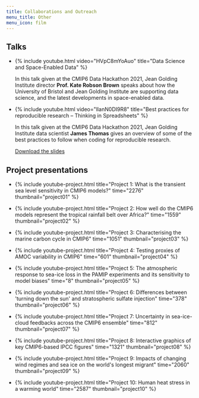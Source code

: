 ```yaml
---
title: Collaborations and Outreach
menu_title: Other
menu_icon: film
---
```


## Talks

<ul class="grid">
<li class="video" markdown="1">

{% include youtube.html video="HVpC8mYoAuo" title="Data Science and Space-Enabled Data" %}

In this talk given at the CMIP6 Data Hackathon 2021, Jean Golding Institute
director **Prof. Kate Robson Brown** speaks about how the University of
Bristol and Jean Golding Institute are supporting data science, and the
latest developments in space-enabled data.

</li>
<li class="video" markdown="1">

{% include youtube.html video="lIanN0DI9R8" title="Best practices for reproducible research – Thinking in Spreadsheets" %}

In this talk given at the CMIP6 Data Hackathon 2021, Jean Golding Institute
data scientist **James Thomas** gives an overview of some of the best
practices to follow when coding for reproducible research.

[Download the slides](https://doi.org/10.5281/zenodo.4899475)

</li>
</ul>

## Project presentations

<ul class="grid">
<li class="video" markdown="1">

{% include youtube-project.html title="Project 1: What is the transient sea level sensitivity in CMIP6 models?" time="2276" thumbnail="project01" %}

</li>
<li class="video" markdown="1">

{% include youtube-project.html title="Project 2: How well do the CMIP6 models represent the tropical rainfall belt over Africa?" time="1559" thumbnail="project02" %}

</li>
<li class="video" markdown="1">

{% include youtube-project.html title="​Project 3: Characterising the marine carbon cycle in CMIP6" time="1051" thumbnail="project03" %}

</li>
<li class="video" markdown="1">

{% include youtube-project.html title="Project 4: Testing proxies of AMOC variability in CMIP6" time="601" thumbnail="project04" %}

</li>
<li class="video" markdown="1">

{% include youtube-project.html title="Project 5: The atmospheric response to sea-ice loss in the PAMIP experiments and its sensitivity to model biases" time="8" thumbnail="project05" %}

</li>
<li class="video" markdown="1">

{% include youtube-project.html title="Project 6: Differences between 'turning down the sun' and stratospheric sulfate injection" time="378" thumbnail="project06" %}

</li>
<li class="video" markdown="1">

{% include youtube-project.html title="Project 7: Uncertainty in sea-ice-cloud feedbacks across the CMIP6 ensemble" time="812" thumbnail="project07" %}

</li>
<li class="video" markdown="1">

{% include youtube-project.html title="Project 8: Interactive graphics of key CMIP6-based IPCC figures" time="1321" thumbnail="project08" %}

</li>
<li class="video" markdown="1">

{% include youtube-project.html title="Project 9: Impacts of changing wind regimes and sea ice on the world's longest migrant" time="2060" thumbnail="project09" %}

</li>
<li class="video" markdown="1">

{% include youtube-project.html title="Project 10: Human heat stress in a warming world" time="2587" thumbnail="project10" %}

</li>
</ul>
